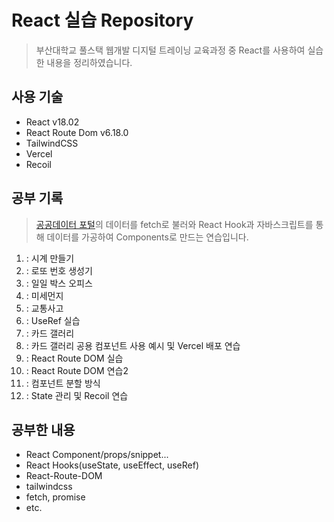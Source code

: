 # React 실습 Repository
> 부산대학교 풀스택 웹개발 디지털 트레이닝 교육과정 중 React를 사용하여 실습한 내용을 정리하였습니다.

## 사용 기술

- React v18.02
- React Route Dom v6.18.0
- TailwindCSS
- Vercel
- Recoil

## 공부 기록
> [공공데이터 포털](https://data.go.kr/)의 데이터를 fetch로 불러와 React Hook과 자바스크립트를 통해 데이터를 가공하여 Components로 만드는 연습입니다.

01. : 시계 만들기
02. : 로또 번호 생성기
04. : 일일 박스 오피스
05. : 미세먼지
06. : 교통사고
07. : UseRef 실습
08. : 카드 갤러리
09. : 카드 갤러리 공용 컴포넌트 사용 예시 및 Vercel 배포 연습
10. : React Route DOM 실습
11. : React Route DOM 연습2
12. : 컴포넌트 분할 방식
13. : State 관리 및 Recoil 연습

## 공부한 내용

- React Component/props/snippet...
- React Hooks(useState, useEffect, useRef)
- React-Route-DOM
- tailwindcss
- fetch, promise
- etc.